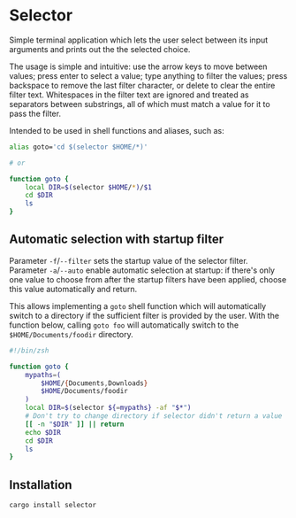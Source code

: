 Selector
========

Simple terminal application which lets the user select between its input arguments and prints out the the selected choice.  

The usage is simple and intuitive: use the arrow keys to move between values; press enter to select a value;
type anything to filter the values; press backspace to remove the last filter character, or delete to clear the entire filter text.
Whitespaces in the filter text are ignored and treated as separators between substrings, all of which must match a value for it
to pass the filter.

Intended to be used in shell functions and aliases, such as:

```Zsh
alias goto='cd $(selector $HOME/*)'

# or

function goto {
	local DIR=$(selector $HOME/*)/$1
	cd $DIR
	ls
}
```

Automatic selection with startup filter
---------------------------------------

Parameter `-f`/`--filter` sets the startup value of the selector filter.  
Parameter `-a`/`--auto` enable automatic selection at startup: if there's only one value to choose from after the startup filters have been applied, choose this value automatically and return.

This allows implementing a `goto` shell function which will automatically switch to a directory if the sufficient filter is provided by the user.
With the function below, calling `goto foo` will automatically switch to the `$HOME/Documents/foodir` directory.

```Zsh
#!/bin/zsh

function goto {
	mypaths=(
		$HOME/{Documents,Downloads}
		$HOME/Documents/foodir
	)
	local DIR=$(selector ${=mypaths} -af "$*")
	# Don't try to change directory if selector didn't return a value
	[[ -n "$DIR" ]] || return
	echo $DIR
	cd $DIR
	ls
}
```

Installation
------------

```
cargo install selector
```
